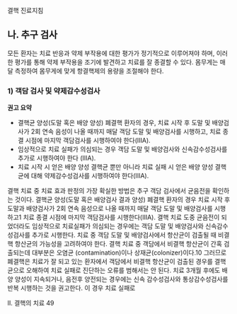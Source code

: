 결핵 진료지침

## 나. 추구 검사

모든 환자는 치료 반응과 약제 부작용에 대한 평가가 정기적으로 이루어져야 하며, 이러한 평가를 통해 약제 부작용을 조기에 발견하고 치료를 잘 종결할 수 있다. 몸무게는 매달 측정하여 몸무게에 맞게 항결핵제의 용량을 조절해야 한다.

### 1) 객담 검사 및 약제감수성검사

**권고 요약**
- 결핵균 양성(도말 혹은 배양 양성) 폐결핵 환자의 경우, 치료 시작 후 도말 및 배양검사가 2회 연속 음성이 나올 때까지 매달 객담 도말 및 배양검사를 시행하고, 치료 종결 시점에 마지막 객담검사를 시행하여야 한다(IIIA).
- 임상적으로 치료 실패가 의심되는 경우 객담 도말 및 배양검사와 신속감수성검사를 추가로 시행하여야 한다 (IIIA).
- 치료 시작 시 얻은 배양 양성 결핵균 뿐만 아니라 치료 실패 시 얻은 배양 양성 결핵균에 대해 약제감수성검사를 시행하여야 한다(IIIA).

결핵 치료 중 치료 효과 판정의 가장 확실한 방법은 추구 객담 검사에서 균음전을 확인하는 것이다. 결핵균 양성(도말 혹은 배양검사 결과 양성) 폐결핵 환자의 경우 치료 시작 후 도말과 배양검사가 2회 연속 음성으로 나올 때까지 매달 객담 도말 및 배양검사를 시행하고1 치료 종결 시점에 마지막 객담검사를 시행한다(IIIA). 결핵 치료 도중 균음전이 되었더라도 임상적으로 치료실패가 의심되는 경우에는 객담 도말 및 배양검사와 신속감수성검사를 추가로 시행한다. 치료 중 객담 도말 및 배양검사에서 항산균이 검출될 때 비결핵 항산균의 가능성을 고려하여야 한다.
결핵 치료 중 객담에서 비결핵 항산균이 간혹 검출되는데 대부분은 오염균 (contamination)이나 상재균(colonizer)이다.10 그러므로 폐결핵은 치료가 잘 되고 있는 환자에서 객담에서 비결핵 항산균이 검출된 경우를 결핵균으로 오해하여 치료 실패로 진단하는 오류를 범해서는 안 된다.
치료 3개월 후에도 배양 양성이 지속되거나, 음전후 양전되는 경우에는 신속 감수성검사와 통상감수성검사를 반복 시행하는 것을 권고한다. 이 경우 치료 실패로

II. 결핵의 치료 <PAGE>49